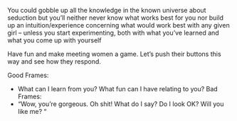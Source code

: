 You could gobble up all the knowledge in the known universe about seduction but you’ll neither never know what works best for you nor build up an intuition/experience concerning what would work best with any given girl – unless you start experimenting, both with what you’ve learned and what you come up with yourself




Have fun and make meeting women a game. Let’s push their buttons this way and see how they respond.

Good Frames:
- What can I learn from you? What fun can I have relating to you?
Bad Frames:
- “Wow, you’re gorgeous. Oh shit! What do I say? Do I look OK? Will you like me? “












